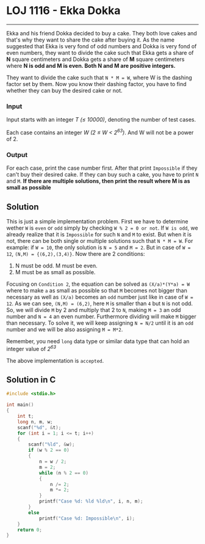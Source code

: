# LOJ 1116 - Ekka Dokka #
---
Ekka and his friend Dokka decided to buy a cake. They both love cakes and that's why they want to share the cake after buying it. As the name suggested that Ekka is very fond of odd numbers and Dokka is very fond of even numbers, they want to divide the cake such that Ekka gets a share of __N__ square centimeters and Dokka gets a share of __M__ square centimeters where __N is odd and M is even. Both N and M are positive integers.__

They want to divide the cake such that `N * M = W`, where W is the dashing factor set by them. Now you know their dashing factor, you have to find whether they can buy the desired cake or not.

### Input ###

Input starts with an integer _T (≤ 10000)_, denoting the number of test cases.

Each case contains an integer _W (2 ≤ W < 2<sup>63</sup>)_. And W will not be a power of 2.

### Output ###

For each case, print the case number first. After that print `Impossible` if they can't buy their desired cake. If they can buy such a cake, you have to print `N` and `M`. __If there are multiple solutions, then print the result where M is as small as possible__

## Solution ##

This is just a simple implementation problem. First we have to determine wether `W` is `even` or `odd` simply by checking `W % 2 = 0 or not`. If `W is odd`, we already realize that it is `Impossible` for such `N` and `M` to exist. But when it is not, there can be both single or multiple solutions such that `N * M = W`. For example: if `W = 10`, the only solution is `N = 5` and `M = 2`. But in case of `W = 12`, `(N,M) = {(6,2),(3,4)}`. Now there are 2 conditions:

 1. N must be odd. M must be even.
 2. M must be as small as possible.

 Focusing on `Condition 2`, the equation can be solved as `(X/a)*(Y*a) = W` where to make `a` as small as possible so that `M` becomes not bigger than necessary as well as `(X/a)` becomes an `odd` number just like in case of `W = 12`. As we can see, `(N,M) = (6,2)`, here `M` is smaller than `4` but `N` is not odd. So, we will divide `M` by 2 and multiply that 2 to `N`, making `M = 3` an odd number and `N = 4` an even number. Furthermore dividing will make `M` bigger than necessary. To solve it, we will keep assigning `N = N/2` until it is an `odd` number and we will be also assigning `M = M*2`.

 Remember, you need `long` data type or similar data type that can hold an integer value of _2<sup>63</sup>_

 The above implementation is `accepted`.  

## Solution in C ##

```c
#include <stdio.h>

int main()
{
    int t;
    long n, m, w;
    scanf("%d", &t);
    for (int i = 1; i <= t; i++)
    {
        scanf("%ld", &w);
        if (w % 2 == 0)
        {
            n = w / 2;
            m = 2;
            while (n % 2 == 0)
            {
                n /= 2;
                m *= 2;
            }
            printf("Case %d: %ld %ld\n", i, n, m);
        }
        else
            printf("Case %d: Impossible\n", i);
    }
    return 0;
}
```